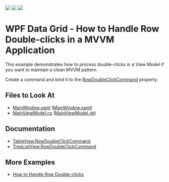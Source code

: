 <!-- default badges list -->
![](https://img.shields.io/endpoint?url=https://codecentral.devexpress.com/api/v1/VersionRange/128650706/21.1.5%2B)
[![](https://img.shields.io/badge/Open_in_DevExpress_Support_Center-FF7200?style=flat-square&logo=DevExpress&logoColor=white)](https://supportcenter.devexpress.com/ticket/details/E2458)
[![](https://img.shields.io/badge/📖_How_to_use_DevExpress_Examples-e9f6fc?style=flat-square)](https://docs.devexpress.com/GeneralInformation/403183)
<!-- default badges end -->

# WPF Data Grid - How to Handle Row Double-clicks in a MVVM Application

This example demonstrates how to process double-clicks in a View Model if you want to maintain a clean MVVM pattern.

Create a command and bind it to the [RowDoubleClickCommand](https://docs.devexpress.com/WPF/DevExpress.Xpf.Grid.TableView.RowDoubleClickCommand) property.

<!-- default file list -->

## Files to Look At

* [MainWindow.xaml](./CS/RowDoubleClick_MVVM/MainWindow.xaml) ([MainWindow.xaml](./VB/RowDoubleClick_MVVM/MainWindow.xaml))
* [MainViewModel.cs](./CS/RowDoubleClick_MVVM/MainViewModel.cs#L26-L29) ([MainViewModel.vb](./VB/RowDoubleClick_MVVM/MainViewModel.vb#L31-L34))

<!-- default file list end -->

## Documentation

- [TableView.RowDoubleClickCommand](https://docs.devexpress.com/WPF/DevExpress.Xpf.Grid.TableView.RowDoubleClickCommand)
- [TreeListView.RowDoubleClickCommand](https://docs.devexpress.com/WPF/DevExpress.Xpf.Grid.TreeListView.RowDoubleClickCommand)

## More Examples

- [How to Handle Row Double-clicks](https://github.com/DevExpress-Examples/how-to-handle-row-double-clicks-e2915)
